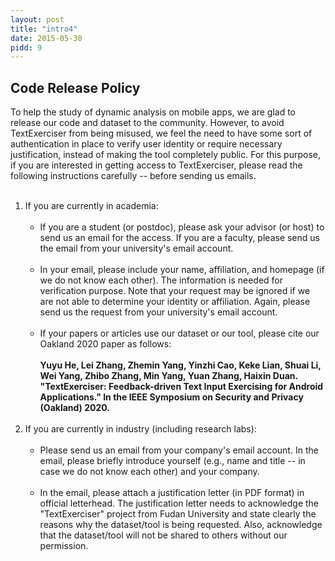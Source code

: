 ```yaml
---
layout: post
title: "intro4"
date: 2015-05-30
pidd: 9
---
```

## Code Release Policy
To help the study of dynamic analysis on mobile apps, we are glad to release our code and dataset to the community. However, to avoid TextExerciser from being misused, we feel the need to have some sort of authentication in place to verify user identity or require necessary justification, instead of making the tool completely public. For this purpose, if you are interested in getting access to TextExerciser, please read the following instructions carefully -- before sending us emails.<br><br>
1. If you are currently in academia:<br><br>
   * If you are a student (or postdoc), please ask your advisor (or host) to send us an email for the access. If you are a faculty, please send us the email from your university's email account.<br><br>
   * In your email, please include your name, affiliation, and homepage (if we do not know each other). The information is needed for verification purpose. Note that your request may be ignored if we are not able to determine your identity or affiliation. Again, please send us the request from your university's email account.<br><br>
   * If your papers or articles use our dataset or our tool, please cite our Oakland 2020 paper as follows:<br><br>
**Yuyu He, Lei Zhang, Zhemin Yang, Yinzhi Cao, Keke Lian, Shuai Li, Wei Yang, Zhibo Zhang, Min Yang, Yuan Zhang, Haixin Duan. "TextExerciser: Feedback-driven Text Input Exercising for Android Applications." In the IEEE Symposium on Security and Privacy (Oakland) 2020.**<br><br>
2. If you are currently in industry (including research labs):<br><br>
   * Please send us an email from your company's email account. In the email, please briefly introduce yourself (e.g., name and title -- in case we do not know each other) and your company.<br><br>
   * In the email, please attach a justification letter (in PDF format) in official letterhead. The justification letter needs to acknowledge the "TextExerciser" project from Fudan University and state clearly the reasons why the dataset/tool is being requested. Also, acknowledge that the dataset/tool will not be shared to others without our permission.<br><br>